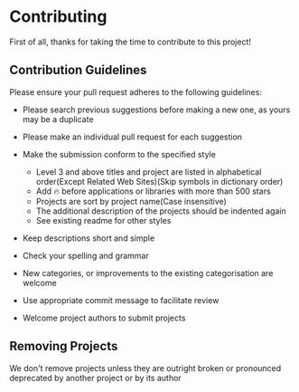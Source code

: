 # Contributing
First of all, thanks for taking the time to contribute to this project!

## Contribution Guidelines
Please ensure your pull request adheres to the following guidelines:

- Please search previous suggestions before making a new one, as yours may be a duplicate
- Please make an individual pull request for each suggestion
- Make the submission conform to the specified style
  - Level 3 and above titles and project are listed in alphabetical order(Except Related Web Sites)(Skip symbols in dictionary order)
  - Add 🔥 before applications or libraries with more than 500 stars
  - Projects are sort by project name(Case insensitive)
  - The additional description of the projects should be indented again
  - See existing readme for other styles

- Keep descriptions short and simple
- Check your spelling and grammar
- New categories, or improvements to the existing categorisation are welcome
- Use appropriate commit message to facilitate review
- Welcome project authors to submit projects

## Removing Projects
We don't remove projects unless they are outright broken or pronounced deprecated by another project or by its author
